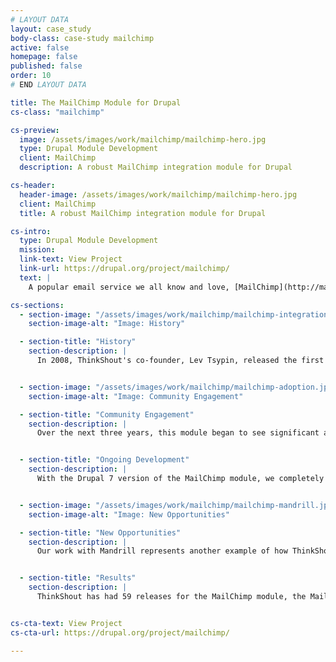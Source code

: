 ```yaml
---
# LAYOUT DATA
layout: case_study
body-class: case-study mailchimp
active: false
homepage: false
published: false
order: 10
# END LAYOUT DATA

title: The MailChimp Module for Drupal
cs-class: "mailchimp"

cs-preview:
  image: /assets/images/work/mailchimp/mailchimp-hero.jpg
  type: Drupal Module Development
  client: MailChimp
  description: A robust MailChimp integration module for Drupal

cs-header:
  header-image: /assets/images/work/mailchimp/mailchimp-hero.jpg
  client: MailChimp
  title: A robust MailChimp integration module for Drupal

cs-intro:
  type: Drupal Module Development
  mission:
  link-text: View Project
  link-url: https://drupal.org/project/mailchimp/
  text: |
    A popular email service we all know and love, [MailChimp](http://mailchimp.com/) provides users with fresh, responsive tools for creating eye-catching email campaigns. We are always excited to integrate Drupal with other great tools, so we were thrilled to take on the development of a robust MailChimp integration module.

cs-sections:
  - section-image: "/assets/images/work/mailchimp/mailchimp-integration.jpg"
    section-image-alt: "Image: History"

  - section-title: "History"
    section-description: |
      In 2008, ThinkShout's co-founder, Lev Tsypin, released the first version of the MailChimp module for Drupal 5. He'd been working on a side project and needed newsletter integration. MailChimp was a natural choice, given the strength of its APIs (i.e, the programming interface for pushing and pulling data to and from the service).


  - section-image: "/assets/images/work/mailchimp/mailchimp-adoption.jpg"
    section-image-alt: "Image: Community Engagement"

  - section-title: "Community Engagement"
    section-description: |
      Over the next three years, this module began to see significant adoption. When the number of Drupal websites using the module hit 3,000, Lev reached out to MailChimp to see if they were interested in sponsoring its ongoing development. MailChimp readily agreed, beginning a partnership that helped us increase adoption of the module to over 21,000 websites. In addition to providing new features, we support the module’s user base by responding to tickets in the module’s issue queue, as well as by providing online documentation.


  - section-title: "Ongoing Development"
    section-description: |
      With the Drupal 7 version of the MailChimp module, we completely revamped the user interface and configuration management features to make the module easier to use for nontechnical site builders. In spring 2012, our work with MailChimp hit a major milestone with our release of the Mandrill module. [Mandrill](http://mandrill.com/) is MailChimp’s transactional email service. It is similar to Amazon’s SES mail service, though it has some key benefits over SES – namely, it is easier to configure and provides access to mail delivery and click-through statistics by way of its API.


  - section-image: "/assets/images/work/mailchimp/mailchimp-mandrill.jpg"
    section-image-alt: "Image: New Opportunities"

  - section-title: "New Opportunities"
    section-description: |
      Our work with Mandrill represents another example of how ThinkShout is a leader in Drupal application development and third-party integrations. We are now leveraging the Mandrill module with [RedHen CRM](http://redhencrm.com/) – our native CRM product built with Drupal – to provide our clients with advanced bulk email tools within their Drupal sites. We enjoy pushing the envelope of Drupal as an “application development framework” rather than simply a “content management system.” We see Drupal as “glue” for various web services.


  - section-title: "Results"
    section-description: |
      ThinkShout has had 59 releases for the MailChimp module, the MailChimp and Mandrill modules have been downloaded more than 159,000 times, and the module has seen a 500% increase in usage since MailChimp became our client.


cs-cta-text: View Project
cs-cta-url: https://drupal.org/project/mailchimp/

---
```


